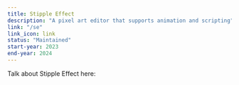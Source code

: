 ```yaml
---
title: Stipple Effect
description: "A pixel art editor that supports animation and scripting"
link: "/se"
link_icon: link
status: "Maintained"
start-year: 2023
end-year: 2024
---
```


<!-- TODO -->
Talk about Stipple Effect here: